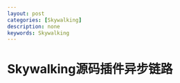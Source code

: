 ```yaml
---
layout: post
categories: [Skywalking]
description: none
keywords: Skywalking
---
```

# Skywalking源码插件异步链路



































